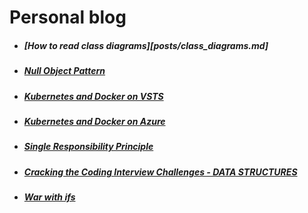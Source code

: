 # Personal blog

* ##### [How to read class diagrams][posts/class_diagrams.md]
* ##### [Null Object Pattern](posts/null_object.md)
* ##### [Kubernetes and Docker on VSTS](posts/k_and_d_vsts.md)
* ##### [Kubernetes and Docker on Azure](posts/k_and_d_azure.md)
* ##### [Single Responsibility Principle](posts/srp.md)
* ##### [Cracking the Coding Interview Challenges - DATA STRUCTURES](posts/cci_data_structures.md)
* ##### [War with ifs](posts/war_with_if.md)
